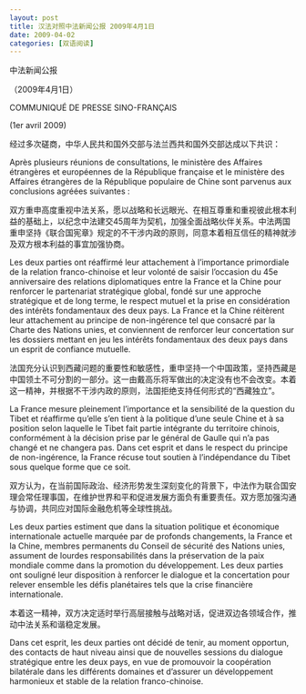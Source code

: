 ```yaml
---
layout: post
title: 汉法对照中法新闻公报 2009年4月1日
date: 2009-04-02
categories: [双语阅读]  
---
```


中法新闻公报

（2009年4月1日）

COMMUNIQUÉ DE PRESSE SINO-FRANÇAIS

(1er avril 2009)



经过多次磋商，中华人民共和国外交部与法兰西共和国外交部达成以下共识：

Après plusieurs réunions de consultations, le ministère des Affaires étrangères et européennes de la République française et le ministère des Affaires étrangères de la République populaire de Chine sont parvenus aux conclusions agréées suivantes :

双方重申高度重视中法关系，愿以战略和长远眼光、在相互尊重和重视彼此根本利益的基础上，以纪念中法建交45周年为契机，加强全面战略伙伴关系。中法两国重申坚持《联合国宪章》规定的不干涉内政的原则，同意本着相互信任的精神就涉及双方根本利益的事宜加强协商。

Les deux parties ont réaffirmé leur attachement à l’importance primordiale de la relation franco-chinoise et leur volonté de saisir l’occasion du 45e anniversaire des relations diplomatiques entre la France et la Chine pour renforcer le partenariat stratégique global, fondé sur une approche stratégique et de long terme, le respect mutuel et la prise en considération des intérêts fondamentaux des deux pays. La France et la Chine réitèrent leur attachement au principe de non-ingérence tel que consacré par la Charte des Nations unies, et conviennent de renforcer leur concertation sur les dossiers mettant en jeu les intérêts fondamentaux des deux pays dans un esprit de confiance mutuelle.

法国充分认识到西藏问题的重要性和敏感性，重申坚持一个中国政策，坚持西藏是中国领土不可分割的一部分。这一由戴高乐将军做出的决定没有也不会改变。本着这一精神，并根据不干涉内政的原则，法国拒绝支持任何形式的“西藏独立”。

La France mesure pleinement l’importance et la sensibilité de la question du Tibet et réaffirme qu’elle s’en tient à la politique d’une seule Chine et à sa position selon laquelle le Tibet fait partie intégrante du territoire chinois, conformément à la décision prise par le général de Gaulle qui n’a pas changé et ne changera pas. Dans cet esprit et dans le respect du principe de non-ingérence, la France récuse tout soutien à l’indépendance du Tibet sous quelque forme que ce soit.

双方认为，在当前国际政治、经济形势发生深刻变化的背景下，中法作为联合国安理会常任理事国，在维护世界和平和促进发展方面负有重要责任。双方愿加强沟通与协调，共同应对国际金融危机等全球性挑战。

Les deux parties estiment que dans la situation politique et économique internationale actuelle marquée par de profonds changements, la France et la Chine, membres permanents du Conseil de sécurité des Nations unies, assument de lourdes responsabilités dans la préservation de la paix mondiale comme dans la promotion du développement. Les deux parties ont souligné leur disposition à renforcer le dialogue et la concertation pour relever ensemble les défis planétaires tels que la crise financière internationale.

本着这一精神，双方决定适时举行高层接触与战略对话，促进双边各领域合作，推动中法关系和谐稳定发展。

Dans cet esprit, les deux parties ont décidé de tenir, au moment opportun, des contacts de haut niveau ainsi que de nouvelles sessions du dialogue stratégique entre les deux pays, en vue de promouvoir la coopération bilatérale dans les différents domaines et d’assurer un développement harmonieux et stable de la relation franco-chinoise.
